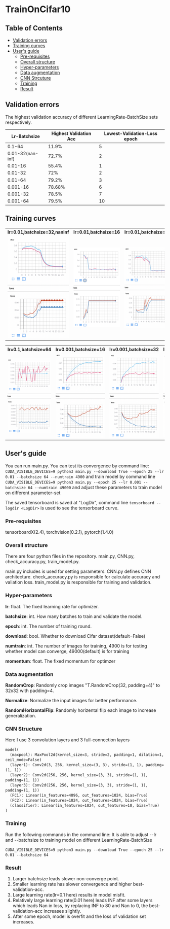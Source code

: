 # TrainOnCifar10
## Table of Contents
* [Validation errors](#validation-errors)
* [Training curves](#training-curves)
* [User's guide](#users-guide)
   * [Pre-requisites](#pre-requisites)
   * [Overall structure](#overall-structure)
   * [Hyper-parameters](#hyper-parameters)
   * [Data augmentation](#data-augmentation)
   * [CNN Strcuture](#cnn-structure)
   * [Training](#training)
   * [Result](#result)


## Validation errors
The highest validation accuracy of different LearningRate-BatchSize sets respectively. 

Lr-Batchsize | Highest Validation Acc | Lowest-Validation-Loss epoch
------- | ----------------------- | -----------------------
0.1-64 | 11.9% | 5
0.01-32(nan-inf) | 72.7% | 2
0.01-16 | 55.4% | 1
0.01-32 | 72% | 2
0.01-64 | 79.2% | 3
0.001-16 | 78.68% | 6
0.001-32 | 78.5% | 7
0.001-64 | 79.5% | 10

## Training curves
<table>
    <tr>
            <th>lr=0.01,batchsize=32,naninf</th>
            <th>lr=0.01,batchsize=16</th>
            <th>lr=0.01,batchsize=32</th>
            <th>lr=0.01,batchsize=64</th>
    </tr>
    <tr>
        <td><img src=https://github.com/Ch3ngY1/TrainOnCifar10/blob/master/mytensorboard/Fig/lr001bs32naninf.png width=100% /></td>
        <td><img src=https://github.com/Ch3ngY1/TrainOnCifar10/blob/master/mytensorboard/Fig/lr001bs16.png width=100% /></td>
        <td><img src=https://github.com/Ch3ngY1/TrainOnCifar10/blob/master/mytensorboard/Fig/lr001bs32.png width=100% /></td>
        <td><img src=https://github.com/Ch3ngY1/TrainOnCifar10/blob/master/mytensorboard/Fig/lr001bs64.png width=100% /></td>
    </tr>
</table>

<table>
    <tr>
            <th>lr=0.1,batchsize=64</th>
            <th>lr=0.001,batchsize=16</th>
            <th>lr=0.001,batchsize=32</th>
            <th>lr=0.001,batchsize=64</th>
    </tr>
    <tr>
        <td><img src=https://github.com/Ch3ngY1/TrainOnCifar10/blob/master/mytensorboard/Fig/lr01bs64.png width=100% /></td>
        <td><img src=https://github.com/Ch3ngY1/TrainOnCifar10/blob/master/mytensorboard/Fig/lr0001bs16.png width=100% /></td>
        <td><img src=https://github.com/Ch3ngY1/TrainOnCifar10/blob/master/mytensorboard/Fig/lr0001bs32.png width=100% /></td>
        <td><img src=https://github.com/Ch3ngY1/TrainOnCifar10/blob/master/mytensorboard/Fig/lr0001bs64.png width=100% /></td>
    </tr>
</table>

## User's guide
You can run main.py. You can test its convergence by command line: `CUDA_VISIBLE_DEVICES=9 python3 main.py --download True --epoch 25 --lr 0.01 --batchsize 64 --numtrain 4900` and train model by command line `CUDA_VISIBLE_DEVICES=9 python3 main.py --epoch 25 --lr 0.001 --batchsize 64 --numtrain 49000` and adjust these parameters to train model on different parameter-set

The saved tensorboard is saved at "LogDir", command line `tensorboard --logdir <LogDir>` is used to see the tensorboard curve.

### Pre-requisites
tensorboardX(2.4), torchvision(0.2.1), pytorch(1.4.0)

### Overall structure
There are four python files in the repository. main.py, CNN.py, check_accuracy.py, train_model.py.

main.py includes is used for setting parameters.
CNN.py defines CNN architecture.
check_accuracy.py is responsible for calculate accuracy and valiation loss.
train_model.py is responsible for training and validation. 

### Hyper-parameters
**lr**: float. The fixed learning rate for optimizer.

**batchsize**: int. How many batches to train and validate the model.

**epoch**: int. The number of training round.

**download**: bool. Whether to download Cifar dataset(default=False)

**numtrain**: int. The number of images for training, 4900 is for testing whether model can converge, 49000(default) is for training

**momentum**: float. The fixed momentum for optimzer

### Data augmentation
**RandomCrop**: Randomly crop images "T.RandomCrop(32, padding=4)" to 32x32 with padding=4.

**Normalize**: Normalize the input images for better performance.

**RandomHorizontalFlip**: Randomly horizental flip each image to increase generalization.

### CNN Structure
Here I use 3 convolution layers and 3 full-connection layers
```
model(
  (maxpool): MaxPool2d(kernel_size=3, stride=2, padding=1, dilation=1, ceil_mode=False)
  (layer1): Conv2d(3, 256, kernel_size=(3, 3), stride=(1, 1), padding=(1, 1))
  (layer2): Conv2d(256, 256, kernel_size=(3, 3), stride=(1, 1), padding=(1, 1))
  (layer3): Conv2d(256, 256, kernel_size=(3, 3), stride=(1, 1), padding=(1, 1))
  (FC1): Linear(in_features=4096, out_features=1024, bias=True)
  (FC2): Linear(in_features=1024, out_features=1024, bias=True)
  (classifier): Linear(in_features=1024, out_features=10, bias=True)
)
```

### Training
Run the following commands in the command line:
It is able to adjust --lr and --batchsize to training model on different LearningRate-BatchSize
```
CUDA_VISIBLE_DEVICES=9 python3 main.py --download True --epoch 25 --lr 0.01 --batchsize 64 
```

### Result
1. Larger batchsize leads slower non-converge point.
2. Smaller learning rate has slower convergence and higher best-validation-acc.
3. Large learning rate(lr=0.1 here) results in model misfit.
4. Relatively large learning rate(0.01 here) leads INF after some layers which leads Nan in loss, by replacing INF to 80 and Nan to 0, the best-validation-acc increases slightly.
5. After some epoch, model is overfit and the loss of validation set increases.
   
